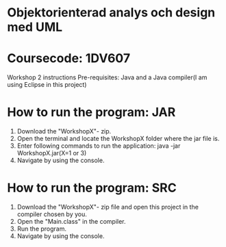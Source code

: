 # Objektorienterad analys och design med UML
# Coursecode: 1DV607
Workshop 2 instructions
Pre-requisites: 
Java and a Java compiler(I am using Eclipse in this project)
# How to run the program: JAR
1. Download the "WorkshopX"- zip.
2. Open the terminal and locate the WorkshopX folder where the jar file is.
3. Enter following commands to run the application: java -jar WorkshopX.jar(X=1 or 3)
4. Navigate by using the console.

# How to run the program: SRC
1. Download the "WorkshopX"- zip file and open this project in the compiler chosen by you.
2. Open the "Main.class" in the compiler.
3. Run the program.
4. Navigate by using the console.




